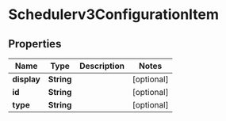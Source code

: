 

# Schedulerv3ConfigurationItem


## Properties

| Name | Type | Description | Notes |
|------------ | ------------- | ------------- | -------------|
|**display** | **String** |  |  [optional] |
|**id** | **String** |  |  [optional] |
|**type** | **String** |  |  [optional] |



